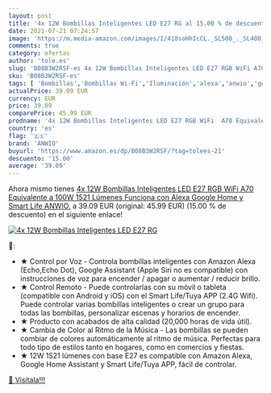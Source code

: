 ```yaml
---
layout: post
title: '4x 12W Bombillas Inteligentes LED E27 RG al 15.00 % de descuento'
date: 2021-07-21 07:24:57
image: 'https://m.media-amazon.com/images/I/418soHhIcCL._SL500_._SL400_.jpg'
comments: true
category: ofertas
author: 'tole.es'
slug: 'B08B3W2RSF-es 4x 12W Bombillas Inteligentes LED E27 RGB WiFi A70...'
sku: 'B08B3W2RSF-es'
tags: [ 'Bombillas','Bombillas Wi-Fi','Iluminación','alexa','anwio','google','home', ]
actualPrice: 39.09 EUR
currency: EUR
price: 39.09
comparePrice: 45.99 EUR
prodname: '4x 12W Bombillas Inteligentes LED E27 RGB WiFi  A70 Equivalente a 100W  1521 Lúmenes  Funciona con Alexa  Google Home y Smart Life  ANWIO.'
country: 'es'
flag: '🇪🇸'
brand: 'ANWIO'
buyurl: 'https://www.amazon.es/dp/B08B3W2RSF/?tag=tolees-21'
descuento: '15.00'
average: '39.09'
---
```


Ahora mismo tienes [4x 12W Bombillas Inteligentes LED E27 RGB WiFi  A70 Equivalente a 100W  1521 Lúmenes  Funciona con Alexa  Google Home y Smart Life  ANWIO.](https://www.amazon.es/dp/B08B3W2RSF/?tag=tolees-21) a 39.09 EUR (original: 45.99 EUR) (15.00 %  de descuento) en el siguiente enlace!

[![4x 12W Bombillas Inteligentes LED E27 RG](https://m.media-amazon.com/images/I/418soHhIcCL._SL500_._SL400_.jpg)](https://www.amazon.es/dp/B08B3W2RSF/?tag=tolees-21)

🔎:

- ★ Control por Voz - Controla bombillas inteligentes con Amazon Alexa (Echo,Echo Dot), Google Assistant (Apple Siri no es compatible) con instrucciones de voz para encender / apagar o aumentar / reducir brillo.
- ★ Control Remoto - Puede controlarlas con su móvil o tableta (compatible con Android y iOS) con el Smart Life/Tuya APP (2.4G Wifi). Puede controlar varias bombillas inteligentes o crear un grupo para todas las bombillas, personalizar escenas y horarios de encender.
- ★ Producto con acabados de alta calidad (20,000 horas de vida útil).
- ★ Cambia de Color al Ritmo de la Música - Las bombillas se pueden combiar de colores automáticamente al ritmo de música. Perfectas para todo tipo de estilos tanto en hogares, como en comercios y fiestas.
- ★ 12W 1521 lúmenes con base E27 es compatible con Amazon Alexa, Google Home Assistant y Smart Life/Tuya APP, fácil de controlar.

[🛒 Visítala!!!](https://www.amazon.es/dp/B08B3W2RSF/?tag=tolees-21)

